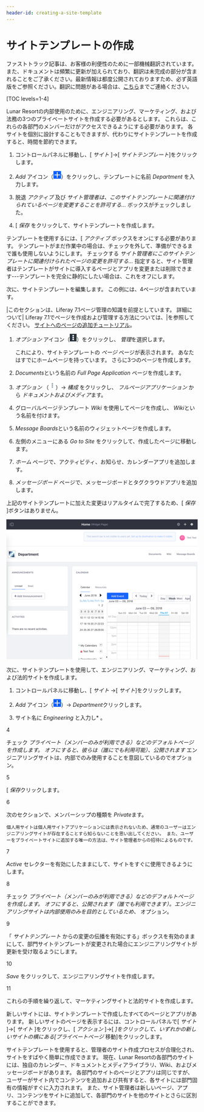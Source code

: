 ```yaml
---
header-id: creating-a-site-template
---
```


# サイトテンプレートの作成

<p class="alert alert-info"><span class="wysiwyg-color-blue120">ファストトラック記事は、お客様の利便性のために一部機械翻訳されています。また、ドキュメントは頻繁に更新が加えられており、翻訳は未完成の部分が含まれることをご了承ください。最新情報は都度公開されておりますため、必ず英語版をご参照ください。翻訳に問題がある場合は、<a href="mailto:support-content-jp@liferay.com">こちら</a>までご連絡ください。</span></p>

[TOC levels=1-4]

Lunar Resortの内部使用のために、エンジニアリング、マーケティング、および法務の3つのプライベートサイトを作成する必要があるとします。 これらは、これらの各部門のメンバーだけがアクセスできるようにする必要があります。 各サイトを個別に設計することもできますが、代わりにサイトテンプレートを作成すると、時間を節約できます。

1.  コントロールパネルに移動し、[ *サイト* ]→[ *サイトテンプレート*]をクリックします。

2.  *Add* アイコン（![Add Site Template](../../../../images/icon-add.png)）をクリックし、テンプレートに名前 *Department* を入力します。

3.  脱退 *アクティブ* 及び *サイト管理者は、このサイトテンプレートに関連付けられているページを変更することを許可する...* ボックスがチェックしました。

4.  [ *保存* をクリックして、サイトテンプレートを作成します。

テンプレートを使用するには、[ *アクティブ* ボックスをオンにする必要があります。 テンプレートがまだ作業中の場合は、チェックを外して、準備ができるまで誰も使用しないようにします。 チェックする *サイト管理者にこのサイトテンプレートに関連付けられたページの変更を許可する...* 指定すると、サイト管理者はテンプレートがサイトに導入するページとアプリを変更または削除できます---テンプレートを完全に静的にしたい場合は、これをオフにします。

次に、サイトテンプレートを編集します。 この例には、4ページが含まれています。

|このセクションは、Liferay 7.1ページ管理の知識を前提としています。 詳細について| Liferay 7.1でページを作成および管理する方法については、|を参照してください。 [サイトへのページの追加チュートリアル](/docs/7-1/user/-/knowledge_base/u/creating-and-managing-pages)。

1.  *オプション* アイコン（![Options](../../../../images/icon-options.png)）をクリックし、 *管理*を選択します。

    これにより、サイトテンプレートの *ページ* ページが表示されます。 あなたはすでにホームページを持っています。 さらに3つのページを作成します。

2.  *Documents*という名前の *Full Page Application* ページを作成します。

3.  *オプション* （![Actions](../../../../images/icon-actions.png)）→ *構成* をクリックし、 *フルページアプリケーション* から *ドキュメントおよびメディア*ます。

4.  グローバルページテンプレート *Wiki* を使用してページを作成し、 *Wiki*という名前を付けます。

5.  *Message Boards*という名前のウィジェットページを作成します。

6.  左側のメニューにある *Go to Site* をクリックして、作成したページに移動します。

7.  *ホーム* ページで、アクティビティ、お知らせ、カレンダーアプリを追加します。

8.  *メッセージボード* ページで、メッセージボードとタグクラウドアプリを追加します。

上記のサイトテンプレートに加えた変更はリアルタイムで完了するため、[ *保存* ]ボタンはありません。

![図1：現在編集しているサイトテンプレートの名前を確認できます。](../../../../images/editing-site-template.png)

次に、サイトテンプレートを使用して、エンジニアリング、マーケティング、および法的サイトを作成します。

1.  コントロールパネルに移動し、[ *サイト* →[ *サイト*]をクリックします。

2.  *Add* アイコン（![Add Site](../../../../images/icon-add.png)）→ *Department*クリックします。

3.  サイト名に *Engineering* と入力し* 。</p></li>

4

チェック *プライベート（メンバーのみが利用できる）などのデフォルトページを作成します。 オフにすると、彼らは（誰にでも利用可能）、公開されます* エンジニアリングサイトは、内部でのみ使用することを意図しているのでオプション。

5

[ *保存*クリックします。

6

次のセクションで、メンバーシップの種類を *Private*ます。

    個人用サイトは個人用サイトアプリケーションには表示されないため、通常のユーザーはエンジニアリングサイトが存在することすら知らないことを思い出してください。 また、ユーザーをプライベートサイトに追加する唯一の方法は、サイト管理者からの招待によるものです。

7

*Active* セレクターを有効にしたままにして、サイトをすぐに使用できるようにします。

8

チェック *プライベート（メンバーのみが利用できる）などのデフォルトページを作成します。 オフにすると、公開されます（誰でも利用できます）。エンジニアリングサイトは内部使用のみを目的としているため、* オプション。

9

「 *サイトテンプレート* からの変更の伝播を有効にする」ボックスを有効のままにして、部門サイトテンプレートが変更された場合にエンジニアリングサイトが更新を受け取るようにします。

10

*Save* をクリックして、エンジニアリングサイトを作成します。

11

これらの手順を繰り返して、マーケティングサイトと法的サイトを作成します。</ol>

新しいサイトには、サイトテンプレートで作成したすべてのページとアプリがあります。 新しいサイトのページを表示するには、コントロールパネルで[ *サイト* ]→[ *サイト* ]をクリックし、[ *アクション* ]→[ *]をクリックして、いずれかの新しいサイトの横にある[プライベートページ* 移動]をクリックします。

サイトテンプレートを使用すると、管理者のサイト作成プロセスが合理化され、サイトをすばやく簡単に作成できます。 現在、Lunar Resortの各部門のサイトには、独自のカレンダー、ドキュメントとメディアライブラリ、Wiki、およびメッセージボードがあります。 各部門のサイトのページとアプリは同じですが、ユーザーがサイト内でコンテンツを追加および共有すると、各サイトには部門固有の情報がすぐに入力されます。 また、サイト管理者は新しいページ、アプリ、コンテンツをサイトに追加して、各部門のサイトを他のサイトとさらに区別することができます。
